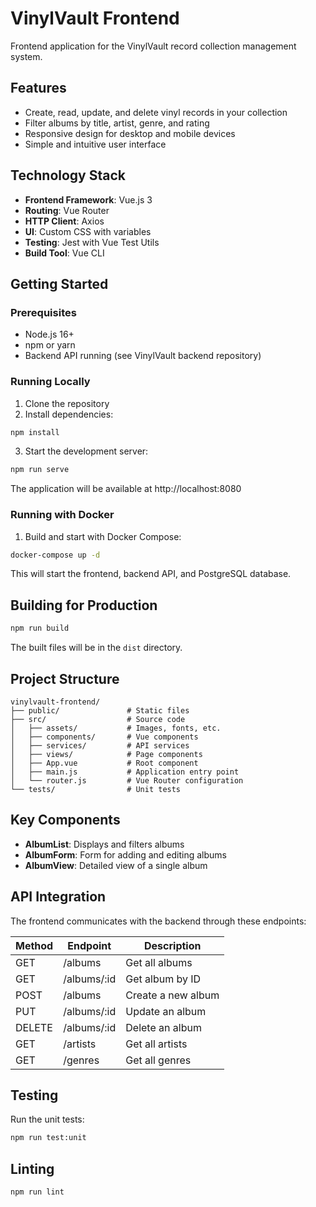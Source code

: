 # VinylVault Frontend

Frontend application for the VinylVault record collection management system.

## Features

- Create, read, update, and delete vinyl records in your collection
- Filter albums by title, artist, genre, and rating
- Responsive design for desktop and mobile devices
- Simple and intuitive user interface

## Technology Stack

- **Frontend Framework**: Vue.js 3
- **Routing**: Vue Router
- **HTTP Client**: Axios
- **UI**: Custom CSS with variables
- **Testing**: Jest with Vue Test Utils
- **Build Tool**: Vue CLI

## Getting Started

### Prerequisites

- Node.js 16+
- npm or yarn
- Backend API running (see VinylVault backend repository)

### Running Locally

1. Clone the repository
2. Install dependencies:

```bash
npm install
```

3. Start the development server:

```bash
npm run serve
```

The application will be available at http://localhost:8080

### Running with Docker

1. Build and start with Docker Compose:

```bash
docker-compose up -d
```

This will start the frontend, backend API, and PostgreSQL database.

## Building for Production

```bash
npm run build
```

The built files will be in the `dist` directory.

## Project Structure

```
vinylvault-frontend/
├── public/               # Static files
├── src/                  # Source code
│   ├── assets/           # Images, fonts, etc.
│   ├── components/       # Vue components
│   ├── services/         # API services
│   ├── views/            # Page components
│   ├── App.vue           # Root component
│   ├── main.js           # Application entry point
│   └── router.js         # Vue Router configuration
└── tests/                # Unit tests
```

## Key Components

- **AlbumList**: Displays and filters albums
- **AlbumForm**: Form for adding and editing albums
- **AlbumView**: Detailed view of a single album

## API Integration

The frontend communicates with the backend through these endpoints:

| Method | Endpoint | Description |
|--------|----------|-------------|
| GET    | /albums  | Get all albums |
| GET    | /albums/:id | Get album by ID |
| POST   | /albums  | Create a new album |
| PUT    | /albums/:id | Update an album |
| DELETE | /albums/:id | Delete an album |
| GET    | /artists | Get all artists |
| GET    | /genres  | Get all genres |

## Testing

Run the unit tests:

```bash
npm run test:unit
```

## Linting

```bash
npm run lint
```